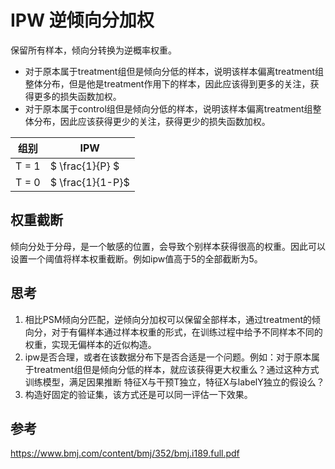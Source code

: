 # IPW 逆倾向分加权

保留所有样本，倾向分转换为逆概率权重。
- 对于原本属于treatment组但是倾向分低的样本，说明该样本偏离treatment组整体分布，但是他是treatment作用下的样本，因此应该得到更多的关注，获得更多的损失函数加权。
- 对于原本属于control组但是倾向分低的样本，说明该样本偏离treatment组整体分布，因此应该获得更少的关注，获得更少的损失函数加权。

| 组别  | IPW              |
| ----- | ---------------- |
| T = 1 | $ \frac{1}{P} $  |
| T = 0 | $ \frac{1}{1-P}$ |


## 权重截断

倾向分处于分母，是一个敏感的位置，会导致个别样本获得很高的权重。因此可以设置一个阈值将样本权重截断。例如ipw值高于5的全部截断为5。


## 思考

1. 相比PSM倾向分匹配，逆倾向分加权可以保留全部样本，通过treatment的倾向分，对于有偏样本通过样本权重的形式，在训练过程中给予不同样本不同的权重，实现无偏样本的近似构造。
2. ipw是否合理，或者在该数据分布下是否合适是一个问题。例如：对于原本属于treatment组但是倾向分低的样本，就应该获得更大权重么？通过这种方式训练模型，满足因果推断 特征X与干预T独立，特征X与labelY独立的假设么？
3. 构造好固定的验证集，该方式还是可以同一评估一下效果。

## 参考

https://www.bmj.com/content/bmj/352/bmj.i189.full.pdf
